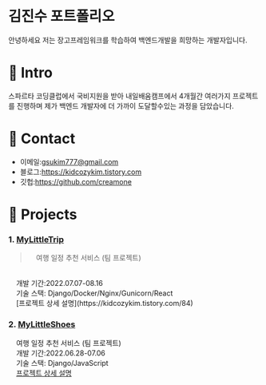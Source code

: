 # 김진수 포트폴리오

안녕하세요 저는 장고프레임워크를 학습하여 백엔드개발을 희망하는 개발자입니다.

# 📌 Intro

스파르타 코딩클럽에서 국비지원을 받아 내일배움캠프에서 4개월간 여러가지 프로젝트를 진행하며 제가 백엔드 개발자에 더 가까이 도달할수있는 과정을 담았습니다.

# 📌 Contact
- 이메일:gsukim777@gmail.com
- 블로그:https://kidcozykim.tistory.com
- 깃헙:https://github.com/creamone

# 📌 Projects

###   1. [MyLittleTrip](https://github.com/creamone/MyLittelTrip_backend)

> &nbsp; &nbsp;  여행 일정 추천 서비스 (팀 프로젝트)
<br/>
&nbsp; &nbsp; 개발 기간:2022.07.07-08.16
<br/>
&nbsp; &nbsp; 기술 스택: Django/Docker/Nginx/Gunicorn/React
<br/>
&nbsp; &nbsp; [프로젝트 상세 설명](https://kidcozykim.tistory.com/84)

###   2. [MyLittleShoes](https://github.com/creamone/mylittleshoes_backend)

&nbsp; &nbsp; 여행 일정 추천 서비스 (팀 프로젝트)
<br/>
&nbsp; &nbsp; 개발 기간:2022.06.28-07.06
<br/>
&nbsp; &nbsp; 기술 스택: Django/JavaScript
<br/>
&nbsp; &nbsp; [프로젝트 상세 설명](https://kidcozykim.tistory.com/85)



